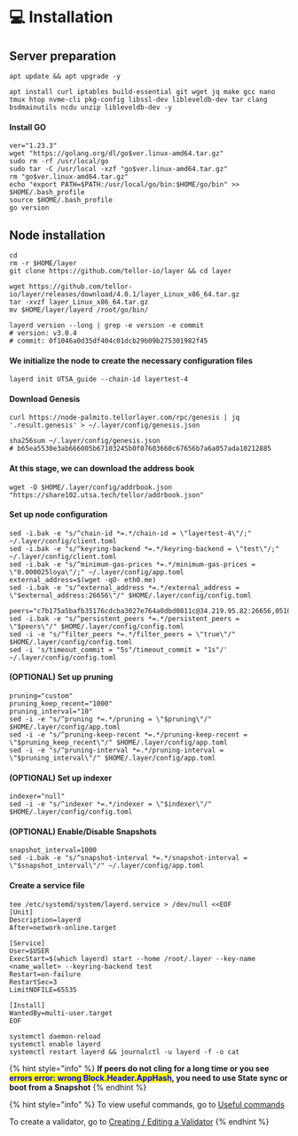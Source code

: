 # 💻 Installation

## Server preparation

```shell
apt update && apt upgrade -y
```

```shell
apt install curl iptables build-essential git wget jq make gcc nano tmux htop nvme-cli pkg-config libssl-dev libleveldb-dev tar clang bsdmainutils ncdu unzip libleveldb-dev -y
```

#### Install GO

```shell
ver="1.23.3"
wget "https://golang.org/dl/go$ver.linux-amd64.tar.gz"
sudo rm -rf /usr/local/go
sudo tar -C /usr/local -xzf "go$ver.linux-amd64.tar.gz"
rm "go$ver.linux-amd64.tar.gz"
echo "export PATH=$PATH:/usr/local/go/bin:$HOME/go/bin" >> $HOME/.bash_profile
source $HOME/.bash_profile
go version
```

## Node installation

```shell
cd
rm -r $HOME/layer
git clone https://github.com/tellor-io/layer && cd layer

wget https://github.com/tellor-io/layer/releases/download/4.0.1/layer_Linux_x86_64.tar.gz
tar -xvzf layer_Linux_x86_64.tar.gz
mv $HOME/layer/layerd /root/go/bin/

layerd version --long | grep -e version -e commit
# version: v3.0.4
# commit: 0f1046a0d35df404c01dcb29b09b275301982f45
```

#### We initialize the node to create the necessary configuration files

```shell
layerd init UTSA_guide --chain-id layertest-4
```

#### Download Genesis

```shell
curl https://node-palmito.tellorlayer.com/rpc/genesis | jq '.result.genesis' > ~/.layer/config/genesis.json

sha256sum ~/.layer/config/genesis.json
# b65ea5530e3ab666005b67103245b0f07603660c67656b7a6a057ada10212885
```

#### At this stage, we can download the address book

```shell
wget -O $HOME/.layer/config/addrbook.json "https://share102.utsa.tech/tellor/addrbook.json"
```

#### Set up node configuration

```shell
sed -i.bak -e "s/^chain-id *=.*/chain-id = \"layertest-4\"/;" ~/.layer/config/client.toml
sed -i.bak -e "s/^keyring-backend *=.*/keyring-backend = \"test\"/;" ~/.layer/config/client.toml
sed -i.bak -e "s/^minimum-gas-prices *=.*/minimum-gas-prices = \"0.000025loya\"/;" ~/.layer/config/app.toml
external_address=$(wget -qO- eth0.me)
sed -i.bak -e "s/^external_address *=.*/external_address = \"$external_address:26656\"/" $HOME/.layer/config/config.toml

peers="c7b175a5bafb35176cdcba3027e764a0dbd0811c@34.219.95.82:26656,05105e8bb28e8c5ace1cecacefb8d4efb0338ec6@18.218.114.74:26656,705f6154c6c6aeb0ba36c8b53639a5daa1b186f6@3.80.39.230:26656,1f6522a346209ee99ecb4d3e897d9d97633ae146@3.101.138.30:26656,3822fa2eb0052b36360a7a6e285c18cc92e26215@175.41.188.192:26656"
sed -i.bak -e "s/^persistent_peers *=.*/persistent_peers = \"$peers\"/" $HOME/.layer/config/config.toml
sed -i -e "s/^filter_peers *=.*/filter_peers = \"true\"/" $HOME/.layer/config/config.toml
sed -i 's/timeout_commit = "5s"/timeout_commit = "1s"/' ~/.layer/config/config.toml
```

#### (OPTIONAL) Set up pruning

```shell
pruning="custom"
pruning_keep_recent="1000"
pruning_interval="10"
sed -i -e "s/^pruning *=.*/pruning = \"$pruning\"/" $HOME/.layer/config/app.toml
sed -i -e "s/^pruning-keep-recent *=.*/pruning-keep-recent = \"$pruning_keep_recent\"/" $HOME/.layer/config/app.toml
sed -i -e "s/^pruning-interval *=.*/pruning-interval = \"$pruning_interval\"/" $HOME/.layer/config/app.toml
```

#### (OPTIONAL) Set up indexer

```shell
indexer="null"
sed -i -e "s/^indexer *=.*/indexer = \"$indexer\"/" $HOME/.layer/config/config.toml
```

#### (OPTIONAL) Enable/Disable Snapshots

```shell
snapshot_interval=1000
sed -i.bak -e "s/^snapshot-interval *=.*/snapshot-interval = \"$snapshot_interval\"/" ~/.layer/config/app.toml
```

#### Create a service file

```shell
tee /etc/systemd/system/layerd.service > /dev/null <<EOF
[Unit]
Description=layerd
After=network-online.target

[Service]
User=$USER
ExecStart=$(which layerd) start --home /root/.layer --key-name <name_wallet> --keyring-backend test
Restart=on-failure
RestartSec=3
LimitNOFILE=65535

[Install]
WantedBy=multi-user.target
EOF
```

```shell
systemctl daemon-reload
systemctl enable layerd
systemctl restart layerd && journalctl -u layerd -f -o cat
```

{% hint style="info" %}
**If peers do not cling for a long time or you see&#x20;**<mark style="color:blue;">**errors error: wrong Block.Header.AppHash**</mark>**, you need to use State sync or boot from a Snapshot**
{% endhint %}

{% hint style="info" %}
To view useful commands, go to [Useful commands](https://utsa.gitbook.io/services/cosmos-wiki/useful-commands)

To create a validator, go to [Creating / Editing a Validator](https://utsa.gitbook.io/services/cosmos-wiki/creating-editing-a-validator)
{% endhint %}
